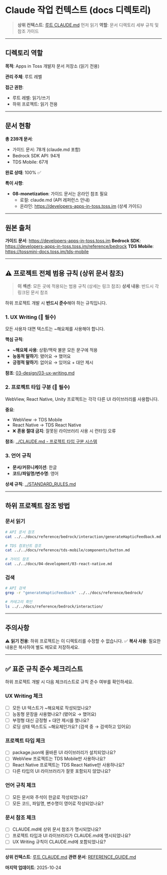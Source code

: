 # Claude 작업 컨텍스트 (docs 디렉토리)

> **상위 컨텍스트**: [루트 CLAUDE.md](../CLAUDE.md) 먼저 읽기
> **역할**: 문서 디렉토리 세부 규칙 및 참조 가이드

---

## 디렉토리 역할

**목적**: Apps in Toss 개발자 문서 저장소 (읽기 전용)

**관리 주체**: 루트 레벨

**접근 권한**:
- 루트 레벨: 읽기/쓰기
- 하위 프로젝트: 읽기 전용

---

## 문서 현황

**총 239개 문서**:
- 가이드 문서: 78개 (claude.md 포함)
- Bedrock SDK API: 94개
- TDS Mobile: 67개

**완료 상태**: 100% ✅

**특이 사항**:
- **08-monetization**: 가이드 문서는 온라인 참조 필요
  - 로컬: claude.md (API 레퍼런스 안내)
  - 온라인: https://developers-apps-in-toss.toss.im (상세 가이드)

---

## 원본 출처

**가이드 문서**: https://developers-apps-in-toss.toss.im
**Bedrock SDK**: https://developers-apps-in-toss.toss.im/reference/bedrock
**TDS Mobile**: https://tossmini-docs.toss.im/tds-mobile

---

## ⚠️ 프로젝트 전체 범용 규칙 (상위 문서 참조)

> **이 섹션**: 모든 곳에 적용되는 범용 규칙 (상세는 링크 참조)
> **상세 내용**: 반드시 각 링크된 문서 참조

하위 프로젝트 개발 시 **반드시 준수**해야 하는 규칙입니다.

### 1. UX Writing (🔴 필수)
모든 사용자 대면 텍스트는 ~해요체를 사용해야 합니다.

**핵심 규칙**:
- **~해요체 사용**: 상황/맥락 불문 모든 문구에 적용
- **능동적 말하기**: 됐어요 → 했어요
- **긍정적 말하기**: 없어요 → 있어요 + 대안 제시

**참조**: [03-design/03-ux-writing.md](03-design/03-ux-writing.md)

### 2. 프로젝트 타입 구분 (🔴 필수)
WebView, React Native, Unity 프로젝트는 각각 다른 UI 라이브러리를 사용합니다.

**중요**:
- WebView → TDS Mobile
- React Native → TDS React Native
- ❌ **혼용 절대 금지**: 잘못된 라이브러리 사용 시 런타임 오류

**참조**: [../CLAUDE.md - 프로젝트 타입 구분 시스템](../CLAUDE.md#프로젝트-타입-구분-시스템)

### 3. 언어 규칙
- **문서/커뮤니케이션**: 한글
- **코드/파일명/변수명**: 영어

**상세 규칙**: [../STANDARD_RULES.md](../STANDARD_RULES.md)

---

## 하위 프로젝트 참조 방법

### 문서 읽기
```bash
# API 문서 참조
cat ../../docs/reference/bedrock/interaction/generateHapticFeedback.md

# TDS 컴포넌트 참조
cat ../../docs/reference/tds-mobile/components/button.md

# 가이드 참조
cat ../../docs/04-development/03-react-native.md
```

### 검색
```bash
# API 검색
grep -r "generateHapticFeedback" ../../docs/reference/bedrock/

# 카테고리 확인
ls ../../docs/reference/bedrock/interaction/
```

---

## 주의사항

⚠️ **읽기 전용**: 하위 프로젝트는 이 디렉토리를 수정할 수 없습니다.
✅ **복사 사용**: 필요한 내용은 복사하여 별도 메모로 저장하세요.

---

## ✅ 표준 규칙 준수 체크리스트

하위 프로젝트 개발 시 다음 체크리스트로 규칙 준수 여부를 확인하세요.

### UX Writing 체크
- [ ] 모든 UI 텍스트가 ~해요체로 작성되었나요?
- [ ] 능동형 문장을 사용했나요? (됐어요 → 했어요)
- [ ] 부정형 대신 긍정형 + 대안 제시를 했나요?
- [ ] 로딩 상태 텍스트도 ~해요체인가요? (검색 중 → 검색하고 있어요)

### 프로젝트 타입 체크
- [ ] package.json에 올바른 UI 라이브러리가 설치되었나요?
- [ ] WebView 프로젝트는 TDS Mobile만 사용하나요?
- [ ] React Native 프로젝트는 TDS React Native만 사용하나요?
- [ ] 다른 타입의 UI 라이브러리가 잘못 포함되지 않았나요?

### 언어 규칙 체크
- [ ] 모든 문서와 주석이 한글로 작성되었나요?
- [ ] 모든 코드, 파일명, 변수명이 영어로 작성되었나요?

### 문서 참조 체크
- [ ] CLAUDE.md에 상위 문서 참조가 명시되었나요?
- [ ] 프로젝트 타입과 UI 라이브러리가 CLAUDE.md에 명시되었나요?
- [ ] UX Writing 규칙이 CLAUDE.md에 포함되었나요?

---

**상위 컨텍스트**: [루트 CLAUDE.md](../CLAUDE.md)
**관련 문서**: [REFERENCE_GUIDE.md](../REFERENCE_GUIDE.md)

**마지막 업데이트**: 2025-10-24

